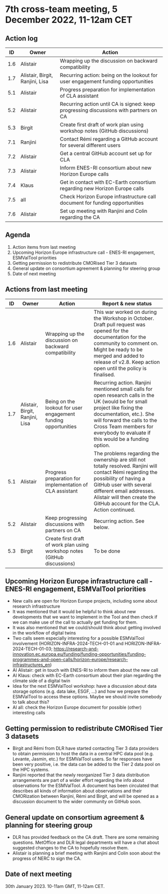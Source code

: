 # 7th cross-team meeting, 5 December 2022, 11-12am CET

## Action log
| ID | Owner | Action |
|-|-|-|
| 1.6 | Alistair | Wrapping up the discussion on backward compatibility |
| 1.7 | Alistair, Birgit, Ranjini, Lisa | Recurring action: being on the lookout for user engagement funding opportunities |
| 5.1 | Alistair | Progress preparation for implementation of CLA assistant | 
| 5.2 | Alistair | Recurring action until CA is signed: keep progressing discussions with partners on CA | 
| 5.3 | Birgit | Create first draft of work plan using workshop notes (GitHub discussions) |
| 7.1 | Ranjini | Contact Rémi regarding a GitHub account for several different users |
| 7.2 | Alistair | Get a central GitHub account set up for CLA |
| 7.3 | Alistair | Inform ENES-RI consortium about new Horizon Europe calls |
| 7.4 | Klaus | Get in contact with EC-Earth consortium regarding new Horizon Europe calls |
| 7.5 | all | Check Horizon Europe infrastructure call document for funding opportunities |
| 7.6 | Alistair | Set up meeting with Ranjini and Colin regarding the CA |



## Agenda
1. Action items from last meeting
2. Upcoming Horizon Europe infrastructure call - ENES-RI engagement, ESMValTool priorities
3. Getting permission to redistribute CMORised Tier 3 datasets
4. General update on consortium agreement & planning for steering group
5. Date of next meeting


## Actions from last meeting
| ID | Owner | Action | Report & new status |
|-|-|-|-|
| 1.6 | Alistair | Wrapping up the discussion on backward compatibility | This war worked on during the Workshop in October. Draft pull request was opened for the documentation for the community to comment on. Might be ready to be merged and added to release of v2.8. Keep action open until the policy is finalised. |
| 1.7 | Alistair, Birgit, Ranjini, Lisa | Being on the lookout for user engagement funding opportunities | Recurring action. Ranjini mentioned small calls for open research calls in the UK (would be for small project like fixing the documentation, etc.). She will forward the calls to the Cross Team members for everybody to evaluate if this would be a funding option. |
| 5.1 | Alistair | Progress preparation for implementation of CLA assistant | The problems regarding the ownership are still not totally resolved. Ranjini will contact Rémi regarding the possibility of having a GitHub user with several different email addresses. Alistair will then create the GitHub account for the CLA. Action continued. |
| 5.2 | Alistair | Keep progressing discussions with partners on CA | Recurring action. See below. |
| 5.3 | Birgit | Create first draft of work plan using workshop notes (GitHub discussions) | To be done |


## Upcoming Horizon Europe infrastructure call - ENES-RI engagement, ESMValTool priorities
- New calls are open for Horizon Europe projects, including some about research infrastructure
- It was mentioned that it would be helpful to think about new developments that we want to implement in the Tool and then check if we can make use of the call to actually get funding for them.
- It was also mentioned that we could/should think about getting involved in the workflow of digital twins
- Two calls seem especially interesting for a possible ESMValTool involvement (HORIZON-INFRA-2024-TECH-01-01 and HORIZON-INFRA-2024-TECH-01-03; https://research-and-innovation.ec.europa.eu/funding/funding-opportunities/funding-programmes-and-open-calls/horizon-europe/research-infrastructures_en)
- AI Alistair: get in touch with ENES-RI to inform them about the new call
- AI Klaus: check with EC-Earth consortium about their plan regarding the climate side of a digital twin
- Idea for the next ESMValTool workshop: have a discussion about data storage options (e.g. data lake, ESGF, ...) and how we prepare the ESMValTool to access these options. Maybe we should invite somebody to talk about this?
- AI all: check the Horizon Europe document for possible (other) interesting calls


## Getting permission to redistribute CMORised Tier 3 datasets
- Birgit and Rémi from DLR have started contacting Tier 3 data providers to obtain permission to host the data in a central HPC data pool (e.g. Levante, Jasmin, etc.) for ESMValTool users. So far responses have been very positive, i.e. the data can be added to the Tier 2 data pool on the HPC systems. 
- Ranjini reported that the newly reorganized Tier 3 data distribution arrangements are part of a wider effort regarding the info about observations for the ESMValTool. A document has been circulated that describes all kinds of information about observations and their CMORization between Ranjini, Rémi and Birgit, and will be opened as a discussion document to the wider community on GitHub soon. 


## General update on consortium agreement & planning for steering group
- DLR has provided feedback on the CA draft. There are some remaining questions. MetOffice and DLR legal departments will have a chat about suggested changes to the CA to hopefully resolve them.
- Alistair is planning a brief meeting with Ranjini and Colin soon about the progress of NERC to sign the CA.


## Date of next meeting
30th January 2023. 10-11am GMT, 11-12am CET.
